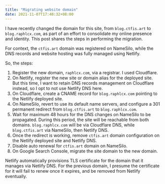 ```yaml
---
title: "Migrating website domain"
date: 2021-11-07T17:48:32+08:00
---
```

I have recently changed the domain for this site, from `blog.ctfis.art` to `blog.raphlcx.com`, as part of an effort to consolidate my online presence and identity. This post shares the steps in performing the migration.

For context, the `ctfis.art` domain was registered on NameSilo, while the DNS records and website hosting was fully managed using Netlify.

So, the steps:

  1. Register the new domain, `raphlcx.com`, via a registrar. I used Cloudflare.
  1. On Netlify, register the new site or domain alias for the deployed site. But this time, I want to retain DNS records management on Cloudflare instead, so I opt to not use Netlify DNS here.
  1. On Cloudflare, create a CNAME record for `blog.raphlcx.com` pointing to the Netlify deployed site.
  1. On NameSilo, revert to use its default name servers, and configure a 301 permanent redirect from `blog.ctfis.art` to `blog.raphlcx.com`.
  1. Wait for maximum 48 hours for the DNS changes on NameSilo to be propagated. During this period, the site will be reachable from both domains. `blog.raphlcx.com` will be via Cloudflare DNS, while `blog.ctfis.art` via NameSilo, then Netlify DNS.
  1. Once the redirect is working, remove `ctfis.art` domain configuration on the Netlify deployed site and Netlify DNS.
  1. Disable auto renewal for `ctfis.art` domain on NameSilo.
  1. On Google Search Console, migrate the site domain to the new domain.

Netlify automatically provisions TLS certificate for the domain that it manages via Netlify DNS. For the previous domain, I presume the certificate for it will fail to renew once it expires, and be removed from Netlify eventually.
